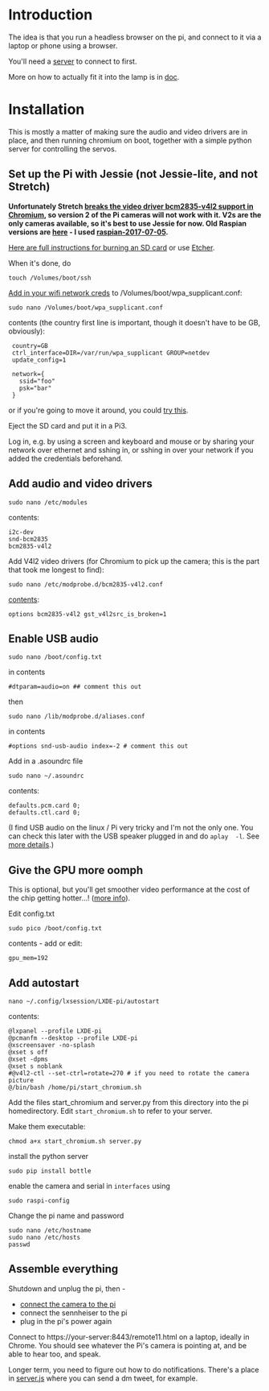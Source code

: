 # Introduction

The idea is that you run a headless browser on the pi, and connect to it 
via a laptop or phone using a browser. 

You'll need a [server](/server) to connect to first.

More on how to actually fit it into the lamp is in [doc](doc/).

# Installation

This is mostly a matter of making sure the audio and video drivers are 
in place, and then running chromium on boot, together with a simple 
python server for controlling the servos.

## Set up the Pi with Jessie (not Jessie-lite, and not Stretch)

**Unfortunately Stretch [breaks the video driver bcm2835-v4l2 support in Chromium](https://bugs.chromium.org/p/chromium/issues/detail?id=249953), so version 2 of the Pi cameras will not work with it. V2s are the only cameras available, so it's best to use Jessie for now. Old Raspian versions are [here](https://downloads.raspberrypi.org/raspbian/images/) - I used [raspian-2017-07-05](https://downloads.raspberrypi.org/raspbian/images/raspbian-2017-07-05/).**

[Here are full instructions for burning an SD card](https://www.raspberrypi.org/documentation/installation/installing-images/) or use [Etcher](https://etcher.io).

When it's done, do

    touch /Volumes/boot/ssh

[Add in your wifi network creds](https://www.raspberrypi.org/blog/page/2/?fish#another-update-raspbian) to /Volumes/boot/wpa_supplicant.conf:

    sudo nano /Volumes/boot/wpa_supplicant.conf

contents (the country first line is important, though it doesn't have to be GB, obviously):

     country=GB
     ctrl_interface=DIR=/var/run/wpa_supplicant GROUP=netdev
     update_config=1

     network={
       ssid="foo"
       psk="bar"
     }

or if you're going to move it around, you could [try this](https://planb.nicecupoftea.org/2015/12/04/raspberry-pi-create-an-access-point-for-easily-getting-limited-input-devices-on-wifi-chromecast-style/).

Eject the SD card and put it in a Pi3.

Log in, e.g. by using a screen and keyboard and mouse or by sharing your 
network over ethernet and sshing in, or sshing in over your network if 
you added the credentials beforehand.

## Add audio and video drivers

    sudo nano /etc/modules

contents:

    i2c-dev
    snd-bcm2835
    bcm2835-v4l2

Add V4l2 video drivers (for Chromium to pick up the camera; this is the 
part that took me longest to find):

    sudo nano /etc/modprobe.d/bcm2835-v4l2.conf

[contents](https://stackoverflow.com/questions/25941171/how-to-get-gstreamer1-0-working-with-v4l2-raspicam-driver):

    options bcm2835-v4l2 gst_v4l2src_is_broken=1

## Enable USB audio

    sudo nano /boot/config.txt 

in contents

    #dtparam=audio=on ## comment this out

then

    sudo nano /lib/modprobe.d/aliases.conf

in contents

    #options snd-usb-audio index=-2 # comment this out

Add in a .asoundrc file

    sudo nano ~/.asoundrc

contents:

    defaults.pcm.card 0;
    defaults.ctl.card 0;

(I find USB audio on the linux / Pi very tricky and I'm not the only one. You 
can check this later with the USB speaker plugged in and do ```aplay 
-l```. See [more details](http://raspberrypi.stackexchange.com/questions/39928/unable-to-set-default-input-and-output-audio-device-on-raspberry-jessie).)

## Give the GPU more oomph

This is optional, but you'll get smoother video performance at the cost of the chip getting hotter...! ([more info](https://raspberrypi.stackexchange.com/a/1885)).

Edit config.txt

    sudo pico /boot/config.txt  

contents - add or edit:

    gpu_mem=192 

## Add autostart

    nano ~/.config/lxsession/LXDE-pi/autostart

contents:

    @lxpanel --profile LXDE-pi
    @pcmanfm --desktop --profile LXDE-pi
    @xscreensaver -no-splash
    @xset s off
    @xset -dpms
    @xset s noblank
    #@v4l2-ctl --set-ctrl=rotate=270 # if you need to rotate the camera picture
    @/bin/bash /home/pi/start_chromium.sh

Add the files start_chromium and server.py from this directory into the pi homedirectory. Edit ```start_chromium.sh``` to refer to your server.

Make them executable:

    chmod a+x start_chromium.sh server.py

install the python server

    sudo pip install bottle

enable the camera and serial in ```interfaces``` using

    sudo raspi-config

Change the pi name and password

    sudo nano /etc/hostname
    sudo nano /etc/hosts
    passwd

## Assemble everything

Shutdown and unplug the pi, then - 

 * [connect the camera to the pi](https://www.raspberrypi.org/documentation/usage/camera/README.md)
 * connect the sennheiser to the pi
 * plug in the pi's power again

Connect to https://your-server:8443/remote11.html on a laptop, 
ideally in Chrome. You should see whatever the Pi's camera is pointing at, 
and be able to hear too, and speak. 

Longer term, you need to figure out how to do notifications. There's a 
place in [server.js](/../server/server.js) where you can send a dm tweet, 
for example.

